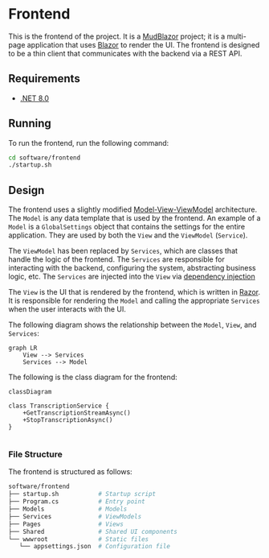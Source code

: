 # Frontend

This is the frontend of the project. It is a [MudBlazor](https://mudblazor.com/) project; it is a multi-page application that uses [Blazor](https://dotnet.microsoft.com/apps/aspnet/web-apps/blazor) to render the UI. The frontend is designed to be a thin client that communicates with the backend via a REST API.

## Requirements

- [.NET 8.0](https://dotnet.microsoft.com/download/dotnet/8.0)

## Running

To run the frontend, run the following command:

```bash
cd software/frontend
./startup.sh
```

## Design

The frontend uses a slightly modified [Model-View-ViewModel](https://en.wikipedia.org/wiki/Model%E2%80%93view%E2%80%93viewmodel) architecture. The `Model` is any data template that is used by the frontend. An example of a `Model` is a `GlobalSettings` object that contains the settings for the entire application. They are used by both the `View` and the `ViewModel` (`Service`).

The `ViewModel` has been replaced by `Services`, which are classes that handle the logic of the frontend. The `Services` are responsible for interacting with the backend, configuring the system, abstracting business logic, etc. The `Services` are injected into the `View` via [dependency injection](https://docs.microsoft.com/en-us/aspnet/core/fundamentals/dependency-injection?view=aspnetcore-5.0)

The `View` is the UI that is rendered by the frontend, which is written in [Razor](https://docs.microsoft.com/en-us/aspnet/core/mvc/views/razor?view=aspnetcore-5.0). It is responsible for rendering the `Model` and calling the appropriate `Services` when the user interacts with the UI.

The following diagram shows the relationship between the `Model`, `View`, and `Services`:

```mermaid
graph LR
    View --> Services
    Services --> Model
```

The following is the class diagram for the frontend:

```mermaid
classDiagram

class TranscriptionService {
    +GetTranscriptionStreamAsync()
    +StopTranscriptionAsync()
}


```

### File Structure

The frontend is structured as follows:

```bash
software/frontend
├── startup.sh           # Startup script
├── Program.cs           # Entry point
├── Models               # Models
├── Services             # ViewModels
├── Pages                # Views
├── Shared               # Shared UI components
└── wwwroot              # Static files
   └── appsettings.json  # Configuration file
```
